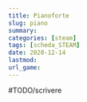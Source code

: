 ```yaml
---
title: Pianoforte
slug: piano
summary: 
categories: [steam]
tags: [scheda_STEAM]
date: 2020-12-14
lastmod: 
url_game: 
---
```

#TODO/scrivere 



